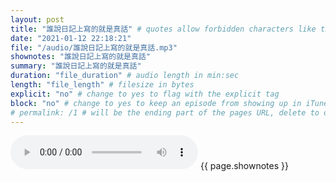 ```yaml
---
layout: post
title: "誰說日記上寫的就是真話" # quotes allow forbidden characters like the colon
date: "2021-01-12 22:18:21"
file: "/audio/誰說日記上寫的就是真話.mp3"
shownotes: "誰說日記上寫的就是真話"
summary: "誰說日記上寫的就是真話"
duration: "file_duration" # audio length in min:sec
length: "file_length" # filesize in bytes
explicit: "no" # change to yes to flag with the explicit tag
block: "no" # change to yes to keep an episode from showing up in iTunes
# permalink: /1 # will be the ending part of the pages URL, delete to default to the title
---
```


<audio controls>
<source src="{{site.url}}{{site.baseurl}}{{ page.file }}" type="audio/x-mp3">
Your browser does not support the audio element.
</audio>
{{ page.shownotes }}
